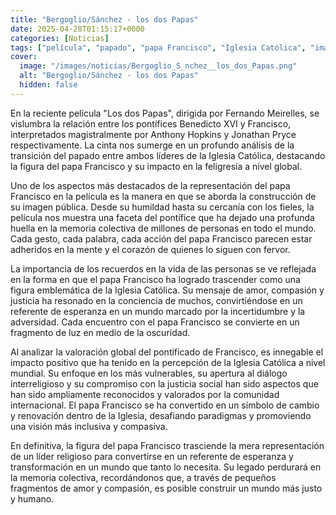 ```yaml
---
title: "Bergoglio/Sánchez - los dos Papas"
date: 2025-04-28T01:15:17+0000
categories: [Noticias]
tags: ["película", "papado", "papa Francisco", "Iglesia Católica", "imagen pública", "mensaje de amor", "justicia social."]
cover:
  image: "/images/noticias/Bergoglio_S_nchez__los_dos_Papas.png"
  alt: "Bergoglio/Sánchez - los dos Papas"
  hidden: false
---
```


En la reciente película "Los dos Papas", dirigida por Fernando Meirelles, se vislumbra la relación entre los pontífices Benedicto XVI y Francisco, interpretados magistralmente por Anthony Hopkins y Jonathan Pryce respectivamente. La cinta nos sumerge en un profundo análisis de la transición del papado entre ambos líderes de la Iglesia Católica, destacando la figura del papa Francisco y su impacto en la feligresía a nivel global.

Uno de los aspectos más destacados de la representación del papa Francisco en la película es la manera en que se aborda la construcción de su imagen pública. Desde su humildad hasta su cercanía con los fieles, la película nos muestra una faceta del pontífice que ha dejado una profunda huella en la memoria colectiva de millones de personas en todo el mundo. Cada gesto, cada palabra, cada acción del papa Francisco parecen estar adheridos en la mente y el corazón de quienes lo siguen con fervor.

La importancia de los recuerdos en la vida de las personas se ve reflejada en la forma en que el papa Francisco ha logrado trascender como una figura emblemática de la Iglesia Católica. Su mensaje de amor, compasión y justicia ha resonado en la conciencia de muchos, convirtiéndose en un referente de esperanza en un mundo marcado por la incertidumbre y la adversidad. Cada encuentro con el papa Francisco se convierte en un fragmento de luz en medio de la oscuridad.

Al analizar la valoración global del pontificado de Francisco, es innegable el impacto positivo que ha tenido en la percepción de la Iglesia Católica a nivel mundial. Su enfoque en los más vulnerables, su apertura al diálogo interreligioso y su compromiso con la justicia social han sido aspectos que han sido ampliamente reconocidos y valorados por la comunidad internacional. El papa Francisco se ha convertido en un símbolo de cambio y renovación dentro de la Iglesia, desafiando paradigmas y promoviendo una visión más inclusiva y compasiva.

En definitiva, la figura del papa Francisco trasciende la mera representación de un líder religioso para convertirse en un referente de esperanza y transformación en un mundo que tanto lo necesita. Su legado perdurará en la memoria colectiva, recordándonos que, a través de pequeños fragmentos de amor y compasión, es posible construir un mundo más justo y humano.
